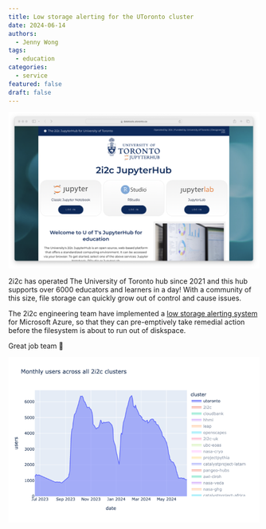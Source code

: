 ```yaml
---
title: Low storage alerting for the UToronto cluster
date: 2024-06-14
authors:
  - Jenny Wong
tags:
  - education
categories:
  - service
featured: false
draft: false
---
```


![The UToronto hub landing page](./cover-featured.png "The UToronto hub landing page")

2i2c has operated The University of Toronto hub since 2021 and this hub supports over 6000 educators and learners in a day! With a community of this size, file storage can quickly grow out of control and cause issues.

The 2i2c engineering team have implemented a [low storage alerting system](https://github.com/2i2c-org/infrastructure/issues/3320) for Microsoft Azure, so that they can pre-emptively take remedial action before the filesystem is about to run out of diskspace.

Great job team 🚀

![UToronto hub usage](usage.png "UToronto hub usage")